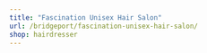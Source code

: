 ```yaml
---
title: "Fascination Unisex Hair Salon"
url: /bridgeport/fascination-unisex-hair-salon/
shop: hairdresser
---
```

